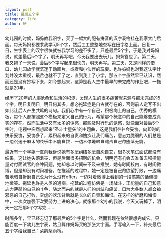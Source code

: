 ```yaml
---
layout: post
title: 最后五个字
category: life
author: 研
---
```

幼儿园的时候，妈妈教我识字，买了一幅大的配有拼音的汉字表格挂在我家大门后面。每天妈妈都要求我学习5个字，然后工工整整地誊写在田字格上面。日复一日，生字表上的汉字很快就被我学习的差不多了，只差最后5个字，于是我对妈妈说，就差最后5个字了，明天再写吧，今天我要出去玩儿。妈妈答应了。第二天，我又拖了一天说，最后5个字写起来很快的，明天再写。第三天，又是同样的借口，幼儿园放学就沉迷于动画片，或者和小伙伴的玩耍。也许妈妈也对我这认字计划并没太重视，最后也就不了了之，直到我上了小学，那五个字虽然早已认识，然而还是没有抄写下来，如今想起来，这算是我人生中最早的未完成的作业吧，一拖就是20年。  

经历了20年的人事沧桑和生活的积淀，发现人生的很多痛苦就来源与那未完成的5个字。明日复明日，明日何其多。想必拖延症是自古就存在的，否则前人定写不出如此让后人产生共鸣的诗句。我们心中有一个自己，积极向上的自己，优秀的模板，每个人都按照这个模板来定义自己的行为，希望那个概念中的自己能够变成真实的存在。然而生活中又有太多的诱惑，那些及时行乐的诱惑，就像面对最后5个字时，电视中突然想起来“圣斗士星矢”的主题曲，这是我们往往会妥协，向即时的快乐妥协，妥协多了，累积起来的自责和愧疚让我们痛苦，意志力脆弱的人们总是一边沉迷于麻木的快乐中不能自拔，一边不停地暗自谴责自己的堕落无能。  

最近有一个学姐一直向我诉说她有多麽纠结多麽自怨自艾，很多次笔试面试都没有结果，这让她失落沮丧，但是后面很多招聘的机会，明明还有机会去准备去积攒能量对付面试官的各种问题，她却总以时间来不及来推脱，她有时间校内，有时间微博，但是却没有时间准备。在拖延的过程中，她一定是被自己的欲望打败，一边痛苦地暗自折磨自己说为什么没有offer，一边对着微博上看到的一段搞笑的话僵硬地微笑。拖延也许是人类的通病。拖延的过程仿佛是一场战斗，正能量的自己和意志力薄弱的自己的斗争，随之而来的就是人们的纠结和痛苦。因为大多数人都会被邪恶的自己打败，空虚的欢乐背后就是长久的自责和悔恨。在这样的折磨和悔恨中，一次次加强下次要努力上进的决心。就像那个幼小的我说，今天又玩掉了，明天一定把那5个字写完……  

时隔多年，早已经忘记了那最后的5个字是什么，然而我现在依然很想完成它。只能百度一下幼儿生字表，姑且算作妈妈买的那张大字画。手写输入一下，补交最后五个字给我自己：朵鹅条雨桥。